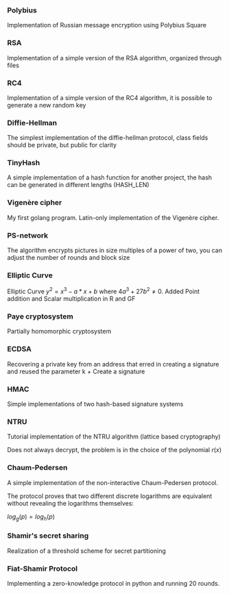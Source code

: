 ### Polybius

Implementation of Russian message encryption using Polybius Square

### RSA

Implementation of a simple version of the RSA algorithm, organized through files

### RC4

Implementation of a simple version of the RC4 algorithm, it is possible to generate a new random key

### Diffie-Hellman

The simplest implementation of the diffie-hellman protocol, class fields should be private, but public for clarity

### TinyHash

A simple implementation of a hash function for another project, the hash can be generated in different lengths (HASH_LEN)

### Vigenère cipher

My first golang program. Latin-only implementation of the Vigenère cipher.

### PS-network

The algorithm encrypts pictures in size multiples of a power of two, you can adjust the number of rounds and block size

### Elliptic Curve

Elliptic Curve $y^2 = x^3 - a*x + b$ where $4a^3 + 27b^2≠0$.
Added Point addition and Scalar multiplication in R and GF

### Paye cryptosystem

Partially homomorphic cryptosystem

### ECDSA

Recovering a private key from an address that erred in creating a signature and reused the parameter k + Create a signature

### HMAC

Simple implementations of two hash-based signature systems

### NTRU

Tutorial implementation of the NTRU algorithm (lattice based cryptography)

Does not always decrypt, the problem is in the choice of the polynomial $r(x)$

### Chaum-Pedersen

A simple implementation of the non-interactive Chaum-Pedersen protocol.

The protocol proves that two different discrete logarithms are equivalent without revealing the logarithms themselves:

$log_g(p)=log_h(p)$

### Shamir's secret sharing

Realization of a threshold scheme for secret partitioning

### Fiat-Shamir Protocol

Implementing a zero-knowledge protocol in python and running 20 rounds.
